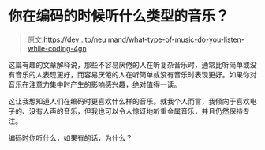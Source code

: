 # 你在编码的时候听什么类型的音乐？

> 原文:[https://dev . to/neu mand/what-type-of-music-do-you-listen-while-coding-4gn](https://dev.to/neumand/what-type-of-music-do-you-listen-to-while-coding-4gn)

这篇有趣的文章解释说，那些不容易厌倦的人在听复杂音乐时，通常比听简单或没有音乐的人表现更好，而容易厌倦的人在听简单或没有音乐时表现更好。如果你对音乐在注意力集中时产生的影响感兴趣，绝对值得一读。

这让我想知道人们在编码时更喜欢什么样的音乐。就我个人而言，我倾向于喜欢电子的、没有人声的音乐，但我也可以令人惊讶地听重金属音乐，并且仍然保持专注。

编码时你听什么，如果有的话，为什么？